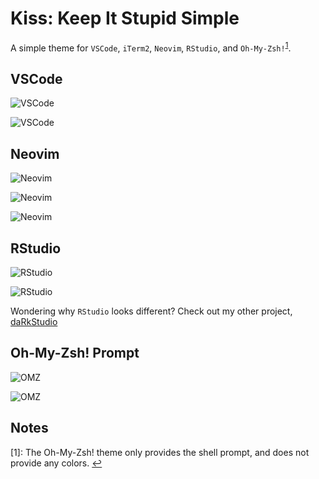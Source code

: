 # Kiss: Keep It Stupid Simple

A simple theme for `VSCode`, `iTerm2`, `Neovim`, `RStudio`, and `Oh-My-Zsh!`<sup id="omz-note">[1](#Oh-My-Zsh)</sup>.

## VSCode

![VSCode](media/VSCode-1.png)

![VSCode](media/VSCode-2.png)

## Neovim

![Neovim](media/Neovim-1.png)

![Neovim](media/Neovim-2.png)

![Neovim](media/Neovim-3.png)

## RStudio

![RStudio](media/RStudio-1.png)

![RStudio](media/RStudio-2.png)

Wondering why `RStudio` looks different? Check out my other project, [daRkStudio](https://github.com/rileytwo/daRkStudio)

## Oh-My-Zsh! Prompt

![OMZ](media/OMZ-git-status-clean.png)

![OMZ](media/OMZ-git-status-dirty.png)

## Notes

<a name="Oh-My-Zsh">[1]</a>: The Oh-My-Zsh! theme only provides the shell prompt, and does not provide any colors. [↩](#omz-note)